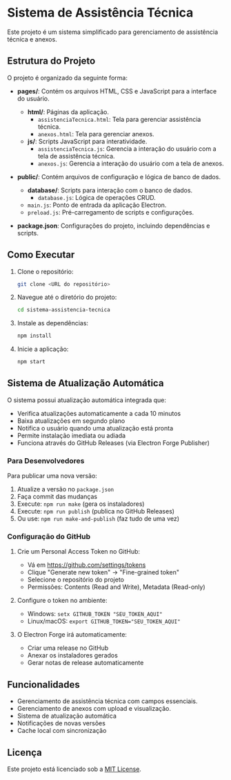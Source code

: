 # Sistema de Assistência Técnica

Este projeto é um sistema simplificado para gerenciamento de assistência técnica e anexos.

## Estrutura do Projeto

O projeto é organizado da seguinte forma:

- **pages/**: Contém os arquivos HTML, CSS e JavaScript para a interface do usuário.
  - **html/**: Páginas da aplicação.
    - `assistenciaTecnica.html`: Tela para gerenciar assistência técnica.
    - `anexos.html`: Tela para gerenciar anexos.
  - **js/**: Scripts JavaScript para interatividade.
    - `assistenciaTecnica.js`: Gerencia a interação do usuário com a tela de assistência técnica.
    - `anexos.js`: Gerencia a interação do usuário com a tela de anexos.

- **public/**: Contém arquivos de configuração e lógica de banco de dados.
  - **database/**: Scripts para interação com o banco de dados.
    - `database.js`: Lógica de operações CRUD.
  - `main.js`: Ponto de entrada da aplicação Electron.
  - `preload.js`: Pré-carregamento de scripts e configurações.

- **package.json**: Configurações do projeto, incluindo dependências e scripts.

## Como Executar

1. Clone o repositório:
   ```bash
   git clone <URL do repositório>
   ```

2. Navegue até o diretório do projeto:
   ```bash
   cd sistema-assistencia-tecnica
   ```

3. Instale as dependências:
   ```bash
   npm install
   ```

4. Inicie a aplicação:
   ```bash
   npm start
   ```

## Sistema de Atualização Automática

O sistema possui atualização automática integrada que:

- Verifica atualizações automaticamente a cada 10 minutos
- Baixa atualizações em segundo plano
- Notifica o usuário quando uma atualização está pronta
- Permite instalação imediata ou adiada
- Funciona através do GitHub Releases (via Electron Forge Publisher)

### Para Desenvolvedores

Para publicar uma nova versão:

1. Atualize a versão no `package.json`
2. Faça commit das mudanças
3. Execute: `npm run make` (gera os instaladores)
4. Execute: `npm run publish` (publica no GitHub Releases)
5. Ou use: `npm run make-and-publish` (faz tudo de uma vez)

### Configuração do GitHub

1. Crie um Personal Access Token no GitHub:
   - Vá em https://github.com/settings/tokens
   - Clique "Generate new token" → "Fine-grained token"
   - Selecione o repositório do projeto
   - Permissões: Contents (Read and Write), Metadata (Read-only)

2. Configure o token no ambiente:
   - Windows: `setx GITHUB_TOKEN "SEU_TOKEN_AQUI"`
   - Linux/macOS: `export GITHUB_TOKEN="SEU_TOKEN_AQUI"`

3. O Electron Forge irá automaticamente:
   - Criar uma release no GitHub
   - Anexar os instaladores gerados
   - Gerar notas de release automaticamente

## Funcionalidades

- Gerenciamento de assistência técnica com campos essenciais.
- Gerenciamento de anexos com upload e visualização.
- Sistema de atualização automática
- Notificações de novas versões
- Cache local com sincronização

## Licença

Este projeto está licenciado sob a [MIT License](LICENSE).